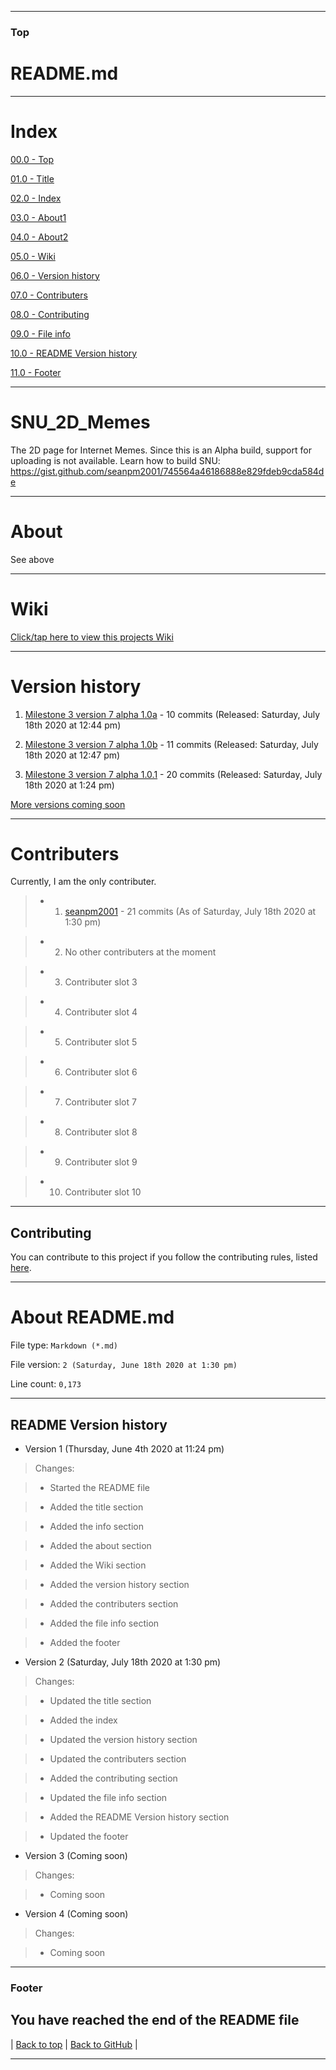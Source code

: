 ***

### Top

# README.md

***

# Index

[00.0 - Top](#Top)

[01.0 - Title](#README.md)

[02.0 - Index](#Index)

[03.0 - About1](#SNU_2D_Memes)

[04.0 - About2](#About)

[05.0 - Wiki](#Wiki)

[06.0 - Version history](#Version-history)

[07.0 - Contributers](#Contributers)

[08.0 - Contributing](#Contributing)

[09.0 - File info](#About-README.md)

[10.0 - README Version history](#README-Version-history)

[11.0 - Footer](#Footer)

***

# SNU_2D_Memes
The 2D page for Internet Memes. Since this is an Alpha build, support for uploading is not available. Learn how to build SNU: https://gist.github.com/seanpm2001/745564a46186888e829fdeb9cda584de

---

# About

See above

---

# Wiki

[Click/tap here to view this projects Wiki](https://github.com/seanpm2001/SNU_2D_Memes/wiki/)

---

# Version history

1. [Milestone 3 version 7 alpha 1.0a](https://github.com/seanpm2001/SNU_2D_Memes/releases/tag/M3V7-Alpha1.0a/) - 10 commits (Released: Saturday, July 18th 2020 at 12:44 pm)

2. [Milestone 3 version 7 alpha 1.0b](https://github.com/seanpm2001/SNU_2D_Memes/releases/tag/M3V7-Alpha1.0b/) - 11 commits (Released: Saturday, July 18th 2020 at 12:47 pm)

3. [Milestone 3 version 7 alpha 1.0.1](https://github.com/seanpm2001/SNU_2D_Memes/releases/tag/M3V7-Alpha1.0.1/) - 20 commits (Released: Saturday, July 18th 2020 at 1:24 pm)

[More versions coming soon](https://github.com/seanpm2001/SNU_2D_Memes/releases/)

---

# Contributers

Currently, I am the only contributer.

> * 1. [seanpm2001](https://github.com/seanpm2001/) - 21 commits (As of Saturday, July 18th 2020 at 1:30 pm)

> * 2. No other contributers at the moment

> * 3. Contributer slot 3

> * 4. Contributer slot 4

> * 5. Contributer slot 5

> * 6. Contributer slot 6

> * 7. Contributer slot 7

> * 8. Contributer slot 8

> * 9. Contributer slot 9

> * 10. Contributer slot 10

***

## Contributing

You can contribute to this project if you follow the contributing rules, listed [here](https://github.com/seanpm2001/SNU_2D_Memes/blob/master/CONTRIBUTING.md).

***

# About README.md

File type: `Markdown (*.md)`

File version: `2 (Saturday, June 18th 2020 at 1:30 pm)`

Line count: `0,173`

***

## README Version history

* Version 1 (Thursday, June 4th 2020 at 11:24 pm)

> Changes:

> * Started the README file

> * Added the title section

> * Added the info section

> * Added the about section

> * Added the Wiki section

> * Added the version history section

> * Added the contributers section

> * Added the file info section

> * Added the footer

* Version 2 (Saturday, July 18th 2020 at 1:30 pm)

> Changes:

> * Updated the title section

> * Added the index

> * Updated the version history section

> * Updated the contributers section

> * Added the contributing section

> * Updated the file info section

> * Added the README Version history section

> * Updated the footer

* Version 3 (Coming soon)

> Changes:

> * Coming soon

* Version 4 (Coming soon)

> Changes:

> * Coming soon

***

### Footer

## You have reached the end of the README file

| [Back to top](#Top) | [Back to GitHub](https://github.com) |

***
